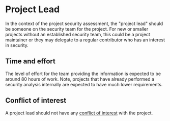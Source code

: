 # Project Lead

In the context of the project security assessment, the "project lead" should be someone on the security team for the project. For new or smaller projects without an established security team, this could be a project maintainer or they may delegate to a regular contributor who has an interest in security.

## Time and effort

The level of effort for the team providing the information is expected to be around 80 hours of work.  Note, projects that have already performed a security analysis internally are expected to have much lower requirements.

## Conflict of interest

A project lead should not have any [conflict of interest](./security-reviewer#conflict-of-interest) with the project.

